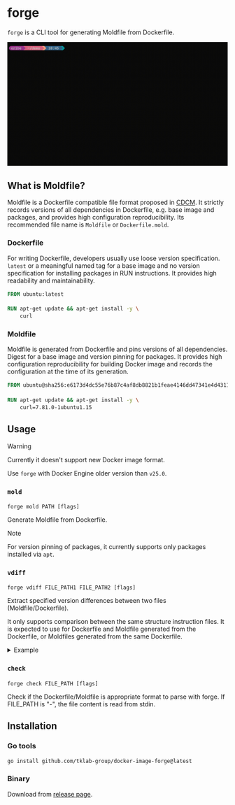 # forge

`forge` is a CLI tool for generating Moldfile from Dockerfile.

![](./assets/demo.gif)

## What is Moldfile?

Moldfile is a Dockerfile compatible file format proposed in [CDCM](https://github.com/tklab-group/CDCM).
It strictly records versions of all dependencies in Dockerfile, e.g. base image and packages, and provides high configuration reproducibility.
Its recommended file name is `Moldfile` or `Dockerfile.mold`.

### Dockerfile
For writing Dockerfile, developers usually use loose version specification.
`latest` or a meaningful named tag for a base image and no version specification for installing packages in RUN instructions.
It provides high readability and maintainability.

```Dockerfile
FROM ubuntu:latest

RUN apt-get update && apt-get install -y \
    curl
```

### Moldfile
Moldfile is generated from Dockerfile and pins versions of all dependencies.
Digest for a base image and version pinning for packages.
It provides high configuration reproducibility for building Docker image and records the configuration at the time of its generation.

```Dockerfile
FROM ubuntu@sha256:e6173d4dc55e76b87c4af8db8821b1feae4146dd47341e4d431118c7dd060a74

RUN apt-get update && apt-get install -y \
    curl=7.81.0-1ubuntu1.15
```

## Usage

> [!WARNING]
> Currently it doesn't support new Docker image format.
>
> Use `forge` with Docker Engine older version than `v25.0`.

### `mold`
```shell
forge mold PATH [flags]
```

Generate Moldfile from Dockerfile.

> [!NOTE]
For version pinning of packages, it currently supports only packages installed via `apt`.

### `vdiff`
```shell
forge vdiff FILE_PATH1 FILE_PATH2 [flags]
```

Extract specified version differences between two files (Moldfile/Dockerfile).

It only supports comparison between the same structure instruction files.
It is expected to use for Dockerfile and Moldfile generated from the Dockerfile, or Moldfiles generated from the same Dockerfile.

<details>
<summary>Example</summary>

Moldfile1:
```Dockerfile
FROM ubuntu@sha256:ed4a42283d9943135ed87d4ee34e542f7f5ad9ecf2f244870e23122f703f91c2

RUN apt-get update && apt-get install -y \
    wget=1.20.3-1ubuntu2
```

Moldfile2:

```Dockerfile
FROM ubuntu@sha256:4c32aacd0f7d1d3a29e82bee76f892ba9bb6a63f17f9327ca0d97c3d39b9b0ee

RUN apt-get update && apt-get install -y \
    wget=1.21.3-1ubuntu1
```

Output:
```json
{
  "buildStages": [
    {
      "stageName": "",
      "baseImage": {
        "name": "ubuntu",
        "moldfile1": "@sha256:ed4a42283d9943135ed87d4ee34e542f7f5ad9ecf2f244870e23122f703f91c2",
        "moldfile2": "@sha256:4c32aacd0f7d1d3a29e82bee76f892ba9bb6a63f17f9327ca0d97c3d39b9b0ee"
      },
      "packages": [
        {
          "packageManager": "apt",
          "name": "wget",
          "moldfile1": "1.20.3-1ubuntu2",
          "moldfile2": "1.21.3-1ubuntu1"
        }
      ]
    }
  ]
}
```
</details>

### `check`
```shell
forge check FILE_PATH [flags]
```

Check if the Dockerfile/Moldfile is appropriate format to parse with forge.
If FILE_PATH is "-", the file content is read from stdin.

## Installation

### Go tools

```shell
go install github.com/tklab-group/docker-image-forge@latest
```

### Binary

Download from [release page](https://github.com/tklab-group/forge/releases/latest).